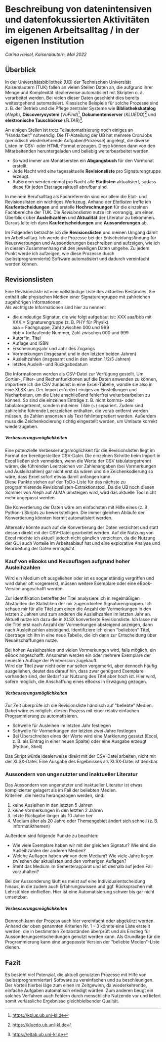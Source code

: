 # Beschreibung von datenintensiven und datenfokussierten Aktivitäten im eigenen Arbeitsalltag / in der eigenen Institution

*Carina Heisel, Kaiserslautern, Mai 2022*


## Überblick

In der Universitätsbibliothek (UB) der Technischen Universität Kaiserslautern (TUK) fallen an vielen Stellen Daten an, die aufgrund ihrer Menge und Komplexität idealerweise automatisiert mit Skripten o. ä. verarbeitet werden. Bei vielen dieser Daten geschieht dies bereits weitestgehend automatisiert. Klassische Beispiele für solche Prozesse sind z. B. der Betrieb und die Pflege zentraler Systeme wie **Bibliothekskatalog** (*Aleph*), **Discoverysystem** (*VuFind*)[^1], **Dokumentenserver** (*KLUEDO*)[^2] und **elektronische Tauschbörse** (*ELTAB*)[^3].

[^1]: https://kplus.ub.uni-kl.de
[^2]: https://kluedo.ub.uni-kl.de
[^3]: https://eltab.ub.uni-kl.de

An einigen Stellen ist trotz Teilautomatisierung noch einiges an "Handarbeit" notwendig.
Die IT-Abteilung der UB hat mehrere CronJobs (periodisch wiederkehrende Aufgaben/Prozesse) angelegt, die diverse Listen im CSV- oder HTML-Format erzeugen. Diese können dann von den Mitarbeitenden heruntergeladen und beliebig weiterbearbeitet werden.
- So wird immer am Monatsersten ein **Abgangsbuch** für den Vormonat erstellt.
- Jede Nacht wird eine tagesaktuelle **Revisionsliste** pro Signaturengruppe erzeugt.
- Außerdem werden einmal pro Nacht alle **Etatlisten** aktualisiert, sodass diese für jeden Etat tagesaktuell abrufbar sind.

In meinem Berufsalltag als Fachreferentin sind vor allem die Etat- und Revisionslisten ein wichtiges Werkzeug. Anhand der *Etatlisten* treffe ich **Kaufentscheidungen** und erstelle **Hochrechnungen** für die einzelnen Fachbereiche der TUK. Die *Revisionslisten* nutze ich vorrangig, um einen Überblick über **Ausleihzahlen** und **Aktualität** der Literatur zu bekommen. Daraus leite ich dann **Kaufentscheidungen** und **Aussonderungen** ab.

Im Folgenden betrachte ich die **Revisionslisten** und meinen Umgang damit im Arbeitsalltag. Ich werde die Prozesse bei der Entscheidungsfindung für Neuerwerbungen und Aussonderungen beschreiben und aufzeigen, wie ich in diesem Zusammenhang mit den jeweiligen Daten umgehe. Zu jedem Punkt werde ich aufzeigen, wie diese Prozesse durch (selbstprogrammierte) Software automatisiert und dadurch vereinfacht werden können.


## Revisionslisten

Eine Revisionsliste ist eine vollständige Liste des aktuellen Bestandes. Sie enthält alle physischen Medien einer Signaturengruppe mit zahlreichen zugehörigen Informationen.\
Als wichtigste Informationen sind hier zu nennen:
- die eindeutige Signatur, die wie folgt aufgebaut ist: XXX aaa/bbb mit\
  XXX = Signaturengruppe (z. B. PHY für Physik)\
  aaa = Fachgruppe, Zahl zwischen 000 und 999\
	bbb = fortlaufende Nummer, Zahl zwischen 000 und 999
- Autor*in, Titel
- Auflage und ISBN
- Erscheinungsjahr und Jahr des Zugangs
- Vormerkungen (insgesamt und in den letzten beiden Jahren)
- Ausleihzahlen (insgesamt und in den letzten 1/2/5 Jahren)
- letztes Ausleih- und Rückgabedatum

Die Informationen werden als CSV-Datei zur Verfügung gestellt. Um Sortier-, Filter- und Rechenfunktionen auf die Daten anwenden zu können, importiere ich die CSV zunächst in eine Excel-Tabelle, wandle sie also in eine XLSX um.
Der Import erfordert einiges an Einstellungen und Nacharbeiten, um die Liste anschließend fehlerfrei weiterbearbeiten zu können. So sind die einzelnen Einträge z. B. nicht komma- oder tabulatorgetrennt, sondern mit einer Tilde (~) separiert. Zudem sind zahlreiche führende Leerzeichen enthalten, die vorab entfernt werden müssen, da Zahlen ansonsten als Text fehlinterpretiert werden. Außerdem muss die Zeichenkodierung richtig eingestellt werden, um Umlaute korrekt wiederzugeben.

##### Verbesserungsmöglichkeiten

Eine potenzielle Verbesserungsmöglichkeit für die Revisionslisten liegt im Format der bereitgestellten CSV-Datei. Die einzelnen Schritte beim Import in Excel ließen sich vermeiden, wenn die Werte der CSV tabulatorgetrennt wären, die führenden Leerzeichen vor Zahlenangaben (bei Vormerkungen und Ausleihzahlen) gar nicht erst da wären und die Zeichenkodierung so wäre, dass Excel sofort etwas damit anfangen kann.\
Diese Punkte stehen auf der ToDo-Liste für das nächste zu programmierende Revisionslisten-Extraktionstool. Da die UB noch diesen Sommer von Aleph auf ALMA umsteigen wird, wird das aktuelle Tool nicht mehr angepasst werden.

Die Konvertierung der Daten wäre am einfachsten mit Hilfe eines (z. B. Python-) Skripts zu bewerkstelligen. Die immer gleichen Abläufe der Konvertierung könnten hiermit automatisiert werden.

Alternativ könnte auch auf die Konvertierung der Daten verzichtet und statt dessen direkt mit der CSV-Datei gearbeitet werden. Auf die Nutzung von Excel möchte ich aktuell jedoch nicht gänzlich verzichten, da die Nutzung der GUI auch Vorteile im Arbeitsablauf hat und eine explorative Analyse und Bearbeitung der Daten ermöglicht.


### Kauf von eBooks und Neuauflagen aufgrund hoher Ausleihzahlen

Wird ein Medium oft ausgeliehen oder ist es sogar ständig vergriffen und wird daher oft vorgemerkt, müssen weitere Exemplare oder eine eBook-Version angeschafft werden.

Zur Identifikation betreffender Titel analysiere ich in regelmäßigen Abständen die Statistiken der mir zugeordneten Signaturengruppen. Ich schaue mir für alle Titel zum einen die Anzahl der Vormerkungen in den letzten 2 Jahren und zum anderen die Ausleihzahlen im letzten Jahr an. \
Aktuell nutze ich dazu die in XLSX konvertierte Revisionsliste. Ich lasse mir die Titel erst nach Anzahl der Vormerkungen absteigend anzeigen, dann nach Ausleihzahlen absteigend. Identifiziere ich einen "beliebten" Titel, übertrage ich ihn in eine neue Tabelle, die ich dann zur Entscheidung über Neuanschaffungen nutze.

Bei hohen Ausleihzahlen und vielen Vormerkungen wird, falls möglich, ein eBook angeschafft. Ansonsten werden ein oder mehrere Exemplare der neuesten Auflage der Printversion zugekauft. \
Wird der Titel zwar nicht oder nur selten vorgemerkt, aber dennoch häufig ausgeliehen, deutet das darauf hin, dass zwar genügend Exemplare vorhanden sind, der Bedarf zur Nutzung des Titel aber hoch ist. Hier wird, sofern möglich, die Anschaffung eines eBooks in Erwägung gezogen.

##### Verbesserungsmöglichkeiten

Zur Zeit überprüfe ich die Revisionsliste händisch auf "beliebte" Medien. Dabei wäre es möglich, diesen Prozess mit einer relativ einfachen Programmierung zu automatisieren.
- Schwelle für Ausleihen im letzten Jahr festlegen
- Schwelle für Vormerkungen der letzten zwei Jahre festlegen
- Bei Überschreiten eines der Werte wird eine Markierung gesetzt (Excel, z. B. als Eintrag in einer neuen Spalte) oder eine Ausgabe erzeugt (Python, Shell)

Das Skript würde idealerweise direkt mit der CSV-Datei arbeiten, nicht mit der XLSX-Datei. Eine Ausgabe des Ergebnisses als XLSX-Datei ist denkbar.


### Aussondern von ungenutzter und inaktueller Literatur

Das Aussondern von ungenutzter und inaktueller Literatur ist etwas komplizierter gelagert als im Fall der beliebten Medien.\
Kriterien, die hierzu herangezogen werden, sind:
1. keine Ausleihen in den letzten 5 Jahren
2. keine Vormerkungen in den letzten 2 Jahren
3. letzte Rückgabe länger als 10 Jahre her
4. Medium älter als 20 Jahre oder Themengebiet ändert sich schnell (z. B. Informatikthemen)

Außerdem sind folgende Punkte zu beachten:
- Wie viele Exemplare haben wir mit der gleichen Signatur? Wie sind die Ausleihzahlen der anderen Medien?
- Welche Auflagen haben wir von dem Medium? Wie viele Jahre liegen zwischen der aktuellsten und den vorherigen Auflagen?
- Steht das Medium im Semesterapparat und ist deshalb auf jeden Fall vorzuhalten?

Bei der Aussonderung läuft es meist auf eine Individualentscheidung hinaus, in die zudem auch Erfahrungswissen und ggf. Rücksprachen mit Lehrstühlen einfließen. Hier ist eine Automatisierung schwer bis gar nicht umsetzbar.

##### Verbesserungsmöglichkeiten

Dennoch kann der Prozess auch hier vereinfacht oder abgekürzt werden. Anhand der oben genannten Kriterien Nr. 1 – 3 könnte eine Liste erstellt werden, die in bestimmten Zeitabständen überprüft und als Einstieg für Aussonderungsentscheidungen genutzt werden kann. Als Grundlage für die Programmierung kann eine angepasste Version der "beliebte Medien"-Liste dienen.


## Fazit

Es besteht viel Potenzial, die aktuell genutzten Prozesse mit Hilfe von (selbstprogrammierter) Software zu vereinfachen und zu beschleunigen. Der Vorteil hierbei läge zum einen im Zeitgewinn, da wiederkehrende, einfache Aufgaben automatisch erledigt würden. Zum anderen beugt ein solches Verfahren auch Fehlern durch menschliche Nutzende vor und liefert somit verlässliche Ergebnisse gleichbleibender Qualität.
